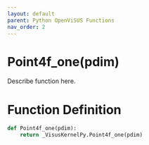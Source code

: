 ```yaml
---
layout: default
parent: Python OpenViSUS Functions
nav_order: 2
---
```


# Point4f_one(pdim)

Describe function here.

# Function Definition

```python
def Point4f_one(pdim):
    return _VisusKernelPy.Point4f_one(pdim)

```